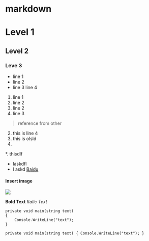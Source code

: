 # markdown

# Level 1
## Level 2
### Leve 3

- line 1
- line 2
- line 3
line 4

1. line 1
2. line 2
1. line 2
1. line 3


> reference from other
2. this is line 4
3. this is olsld
2. 
*. thisdlf
* laskdfl
* l askd 
[Baidu](http://www.baidu.com)

#### Insert image
![](http://mouapp.com/Mou_128.png)

**Bold Text** *Italic Text*


```
private void main(string text)
{
    Console.WriteLine("text");
}
```
`
private void main(string text)
{
    Console.WriteLine("text");
}
`
